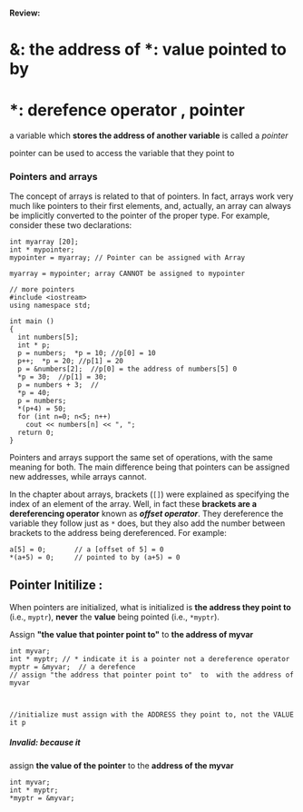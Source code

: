 

#### Review:

# &: the address of 	*: value pointed to by



# *: derefence operator , pointer



a variable which **stores the address of another variable** is called a *pointer*

pointer can be used to access the variable that they point to





### Pointers and arrays

The concept of arrays is related to that of pointers. In fact, arrays work very much like pointers to their first elements, and, actually, an array can always be implicitly converted to the pointer of the proper type. For example, consider these two declarations:

```
int myarray [20];
int * mypointer;
mypointer = myarray; // Pointer can be assigned with Array
```



```
myarray = mypointer; array CANNOT be assigned to mypointer
```

```
// more pointers
#include <iostream>
using namespace std;

int main ()
{
  int numbers[5];
  int * p;
  p = numbers;  *p = 10; //p[0] = 10
  p++;  *p = 20; //p[1] = 20
  p = &numbers[2];  //p[0] = the address of numbers[5] 0
  *p = 30;  //p[1] = 30;
  p = numbers + 3;  //
  *p = 40;
  p = numbers;  
  *(p+4) = 50;
  for (int n=0; n<5; n++)
    cout << numbers[n] << ", ";
  return 0;
}
```

Pointers and arrays support the same set of operations, with the same meaning for both. The main difference being that pointers can be assigned new addresses, while arrays cannot.

In the chapter about arrays, brackets (`[]`) were explained as specifying the index of an element of the array. Well, in fact these **brackets are a dereferencing operator** known as ***offset operator***. They dereference the variable they follow just as `*` does, but they also add the number between brackets to the address being dereferenced. For example:

```
a[5] = 0;       // a [offset of 5] = 0
*(a+5) = 0;     // pointed to by (a+5) = 0 
```

## Pointer Initilize :

When pointers are initialized, what is initialized is **the address they point to** (i.e., `myptr`), **never** the **value** being pointed (i.e., `*myptr`). 

Assign **"the value that pointer point to"** to **the address of  myvar**



```
int myvar;
int * myptr; // * indicate it is a pointer not a dereference operator
myptr = &myvar;  // a derefence 
// assign "the address that pointer point to"  to  with the address of myvar



//initialize must assign with the ADDRESS they point to, not the VALUE it p
```
##### Invalid: because it 

assign **the value of the pointer** to the **address of the myvar**

```
int myvar;
int * myptr;
*myptr = &myvar; 
```